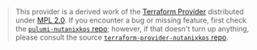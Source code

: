 > This provider is a derived work of the [Terraform Provider](https://github.com/terraform-providers/terraform-provider-nutanixkps)
> distributed under [MPL 2.0](https://www.mozilla.org/en-US/MPL/2.0/). If you encounter a bug or missing feature,
> first check the [`pulumi-nutanixkps` repo](/issues); however, if that doesn't turn up anything,
> please consult the source [`terraform-provider-nutanixkps` repo](https://github.com/terraform-providers/terraform-provider-nutanixkps/issues).
